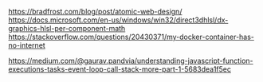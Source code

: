 https://bradfrost.com/blog/post/atomic-web-design/
https://docs.microsoft.com/en-us/windows/win32/direct3dhlsl/dx-graphics-hlsl-per-component-math
https://stackoverflow.com/questions/20430371/my-docker-container-has-no-internet

https://medium.com/@gaurav.pandvia/understanding-javascript-function-executions-tasks-event-loop-call-stack-more-part-1-5683dea1f5ec